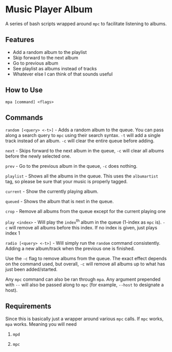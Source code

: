 # Music Player Album
A series of bash scripts wrapped around `mpc` to facilitate listening to albums.

## Features

* Add a random album to the playlist
* Skip forward to the next album
* Go to previous album
* See playlist as albums instead of tracks
* Whatever else I can think of that sounds useful

## How to Use

`mpa [command] <flags>`

## Commands

`random [<query> <-t>]` - Adds a random album to the queue. You can pass along a search query to `mpc` using their search syntax. `-t` will add a single track instead of an album.  `-c` will clear the entire queue before adding.

`next` - Skips forward to the next album in the queue, `-c` will clear all albums before the newly selected one.

`prev` - Go to the previous album in the queue, `-c` does nothing.

`playlist` - Shows all the albums in the queue. This uses the `albumartist` tag, so please be sure that your music is properly tagged.

`current` - Show the currently playing album.

`queued` - Shows the album that is next in the queue.

`crop` - Remove all albums from the queue except for the current playing one

`play <index>` - Will play the `index`<sup>th</sup> album in the queue (1-index as `mpc` is). `-c` will remove all albums before this index. If no index is given, just plays index 1

`radio [<query> <-t>]` - Will simply run the `random` command consistently. Adding a new album/track when the previous one is finished.

Use the `-c` flag to remove albums from the queue. The exact effect depends on the command used, but overall, `-c` will remove all albums up to what has just been added/started.

Any `mpc` command can also be ran through `mpa`. Any argument prepended with `--` will also be passed along to `mpc` (for example, `--host` to designate a host).

## Requirements

Since this is basically just a wrapper around various `mpc` calls. If `mpc` works, `mpa` works. Meaning you will need

1. `mpd`

2. `mpc`
